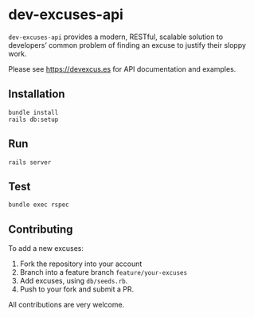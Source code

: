 # dev-excuses-api

`dev-excuses-api` provides a modern, RESTful, scalable solution to developers’
common problem of finding an excuse to justify their sloppy work.

Please see https://devexcus.es for API documentation and examples.

## Installation

    bundle install
    rails db:setup

## Run

    rails server

## Test

    bundle exec rspec

## Contributing

To add a new excuses:

1. Fork the repository into your account
2. Branch into a feature branch `feature/your-excuses`
3. Add excuses, using `db/seeds.rb`.
4. Push to your fork and submit a PR.

All contributions are very welcome.
